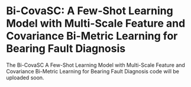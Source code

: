 # Bi-CovaSC: A Few-Shot Learning Model with Multi-Scale Feature and Covariance Bi-Metric Learning for Bearing Fault Diagnosis
The Bi-CovaSC A Few-Shot Learning Model with Multi-Scale Feature and Covariance Bi-Metric Learning for Bearing Fault Diagnosis code will be uploaded soon.
